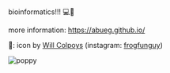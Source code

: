 bioinformatics!!! 💻🧬

more information: https://abueg.github.io/

🎨: icon by [Will Colpoys](https://www.willcolpoys.com/) (instagram: [frogfunguy](https://www.instagram.com/frogfunguy/))

![poppy](https://user-images.githubusercontent.com/48773001/194126204-9eec8811-c4f7-42b4-a4b1-a11a26bda5fd.png)

<!--
**abueg/abueg** is a ✨ _special_ ✨ repository because its `README.md` (this file) appears on your GitHub profile.

Here are some ideas to get you started:

- 🔭 I’m currently working on ...
- 🌱 I’m currently learning ...
- 👯 I’m looking to collaborate on ...
- 🤔 I’m looking for help with ...
- 💬 Ask me about ...
- 📫 How to reach me: ...
- 😄 Pronouns: ...
- ⚡ Fun fact: ...
-->
